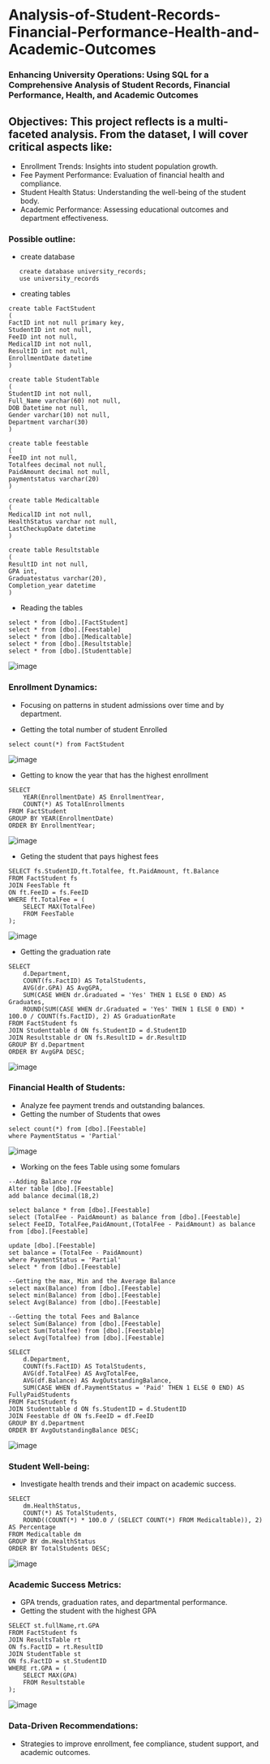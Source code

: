 # Analysis-of-Student-Records-Financial-Performance-Health-and-Academic-Outcomes
###  Enhancing University Operations: Using SQL for a Comprehensive Analysis of Student Records, Financial Performance, Health, and Academic Outcomes
## Objectives: This project reflects is a multi-faceted analysis. From the dataset, I will cover critical aspects like:

- Enrollment Trends: Insights into student population growth.
- Fee Payment Performance: Evaluation of financial health and compliance.
- Student Health Status: Understanding the well-being of the student body.
- Academic Performance: Assessing educational outcomes and department effectiveness.
  
### Possible outline:


- create database
  
```
   create database university_records;
   use university_records
```
- creating tables

```
create table FactStudent
(
FactID int not null primary key,
StudentID int not null,
FeeID int not null,
MedicalID int not null,
ResultID int not null,
EnrollmentDate datetime
)

create table StudentTable
(
StudentID int not null,
Full_Name varchar(60) not null,
DOB Datetime not null,
Gender varchar(10) not null,
Department varchar(30)
)

create table feestable
(
FeeID int not null,
Totalfees decimal not null,
PaidAmount decimal not null,
paymentstatus varchar(20)
)

create table Medicaltable
(
MedicalID int not null,
HealthStatus varchar not null,
LastCheckupDate datetime
)

create table Resultstable
(
ResultID int not null,
GPA int,
Graduatestatus varchar(20),
Completion_year datetime
)

```

- Reading the tables

```
select * from [dbo].[FactStudent]
select * from [dbo].[Feestable]
select * from [dbo].[Medicaltable]
select * from [dbo].[Resultstable]
select * from [dbo].[Studenttable]
```
![image](https://github.com/user-attachments/assets/56ffd92e-dd32-46ed-9677-9d89957df997)

### Enrollment Dynamics:
- Focusing on patterns in student admissions over time and by department.

- Getting the total number of student Enrolled
```  
select count(*) from FactStudent
```
![image](https://github.com/user-attachments/assets/d542ddfe-6488-4743-ba9e-7b921dc23e60)

- Getting to know the year that has the highest enrollment
```
SELECT 
    YEAR(EnrollmentDate) AS EnrollmentYear, 
    COUNT(*) AS TotalEnrollments
FROM FactStudent
GROUP BY YEAR(EnrollmentDate)
ORDER BY EnrollmentYear;
```
![image](https://github.com/user-attachments/assets/cdf27fc5-83b5-4360-8383-42bb9f0bde01)

- Geting the student that pays highest fees
```
SELECT fs.StudentID,ft.Totalfee, ft.PaidAmount, ft.Balance
FROM FactStudent fs
JOIN FeesTable ft
ON ft.FeeID = fs.FeeID
WHERE ft.TotalFee = (
    SELECT MAX(TotalFee)
    FROM FeesTable
);
```
![image](https://github.com/user-attachments/assets/8ecc2555-eefa-4133-8e53-4126220423f3)



- Getting the graduation rate
```  
SELECT 
    d.Department,
    COUNT(fs.FactID) AS TotalStudents,
    AVG(dr.GPA) AS AvgGPA,
    SUM(CASE WHEN dr.Graduated = 'Yes' THEN 1 ELSE 0 END) AS Graduates,
    ROUND(SUM(CASE WHEN dr.Graduated = 'Yes' THEN 1 ELSE 0 END) * 100.0 / COUNT(fs.FactID), 2) AS GraduationRate
FROM FactStudent fs
JOIN Studenttable d ON fs.StudentID = d.StudentID
JOIN Resultstable dr ON fs.ResultID = dr.ResultID
GROUP BY d.Department
ORDER BY AvgGPA DESC;
```
![image](https://github.com/user-attachments/assets/983aab7f-654b-4fe4-baf3-773c4f888a05)

### Financial Health of Students:
- Analyze fee payment trends and outstanding balances.
- Getting the number of Students that owes
```
select count(*) from [dbo].[Feestable]
where PaymentStatus = 'Partial'
```
![image](https://github.com/user-attachments/assets/86a7eaf9-5905-4bce-ad94-a2966070a6ce)

- Working on the fees Table using some fomulars
```
--Adding Balance row
Alter table [dbo].[Feestable]
add balance decimal(18,2) 

select balance * from [dbo].[Feestable]
select (TotalFee - PaidAmount) as balance from [dbo].[Feestable]
select FeeID, TotalFee,PaidAmount,(TotalFee - PaidAmount) as balance from [dbo].[Feestable]

update [dbo].[Feestable]
set balance = (TotalFee - PaidAmount)
where PaymentStatus = 'Partial'
select * from [dbo].[Feestable]

--Getting the max, Min and the Average Balance
select max(Balance) from [dbo].[Feestable]
select min(Balance) from [dbo].[Feestable]
select Avg(Balance) from [dbo].[Feestable]

--Getting the total Fees and Balance
select Sum(Balance) from [dbo].[Feestable]
select Sum(Totalfee) from [dbo].[Feestable]
select Avg(Totalfee) from [dbo].[Feestable]
```
```
SELECT 
    d.Department, 
    COUNT(fs.FactID) AS TotalStudents, 
    AVG(df.TotalFee) AS AvgTotalFee, 
    AVG(df.Balance) AS AvgOutstandingBalance,
    SUM(CASE WHEN df.PaymentStatus = 'Paid' THEN 1 ELSE 0 END) AS FullyPaidStudents
FROM FactStudent fs
JOIN Studenttable d ON fs.StudentID = d.StudentID
JOIN Feestable df ON fs.FeeID = df.FeeID
GROUP BY d.Department
ORDER BY AvgOutstandingBalance DESC;
```
![image](https://github.com/user-attachments/assets/1b980825-903a-48b9-adc4-1aa529240b6f)


### Student Well-being:
- Investigate health trends and their impact on academic success.
```
SELECT 
    dm.HealthStatus, 
    COUNT(*) AS TotalStudents,
    ROUND((COUNT(*) * 100.0 / (SELECT COUNT(*) FROM Medicaltable)), 2) AS Percentage
FROM Medicaltable dm
GROUP BY dm.HealthStatus
ORDER BY TotalStudents DESC;
```
![image](https://github.com/user-attachments/assets/0557a8f3-54a0-4d5d-bd06-e10e3850ab8b)

### Academic Success Metrics:
- GPA trends, graduation rates, and departmental performance.
- Getting the student with the highest GPA
```
SELECT st.fullName,rt.GPA
FROM FactStudent fs
JOIN ResultsTable rt
ON fs.FactID = rt.ResultID
JOIN StudentTable st
ON fs.FactID = st.StudentID
WHERE rt.GPA = (
    SELECT MAX(GPA)
    FROM Resultstable
);
```
![image](https://github.com/user-attachments/assets/41290c2e-2228-4bd5-873e-af2702bc0f81)

### Data-Driven Recommendations:
- Strategies to improve enrollment, fee compliance, student support, and academic outcomes.
